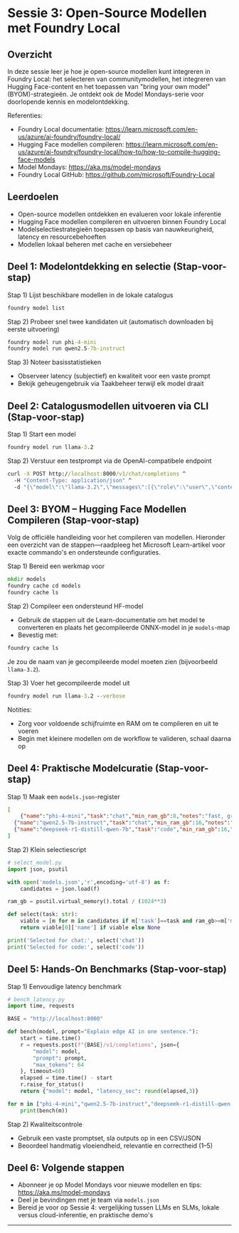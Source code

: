 <!--
CO_OP_TRANSLATOR_METADATA:
{
  "original_hash": "eb6ccbc99954b9db058c3fabdbf39cc5",
  "translation_date": "2025-09-22T21:50:00+00:00",
  "source_file": "Module08/03.OpenSourceModels.md",
  "language_code": "nl"
}
-->
# Sessie 3: Open-Source Modellen met Foundry Local

## Overzicht

In deze sessie leer je hoe je open-source modellen kunt integreren in Foundry Local: het selecteren van communitymodellen, het integreren van Hugging Face-content en het toepassen van "bring your own model" (BYOM)-strategieën. Je ontdekt ook de Model Mondays-serie voor doorlopende kennis en modelontdekking.

Referenties:
- Foundry Local documentatie: https://learn.microsoft.com/en-us/azure/ai-foundry/foundry-local/
- Hugging Face modellen compileren: https://learn.microsoft.com/en-us/azure/ai-foundry/foundry-local/how-to/how-to-compile-hugging-face-models
- Model Mondays: https://aka.ms/model-mondays
- Foundry Local GitHub: https://github.com/microsoft/Foundry-Local

## Leerdoelen
- Open-source modellen ontdekken en evalueren voor lokale inferentie
- Hugging Face modellen compileren en uitvoeren binnen Foundry Local
- Modelselectiestrategieën toepassen op basis van nauwkeurigheid, latency en resourcebehoeften
- Modellen lokaal beheren met cache en versiebeheer

## Deel 1: Modelontdekking en selectie (Stap-voor-stap)

Stap 1) Lijst beschikbare modellen in de lokale catalogus
```cmd
foundry model list
```

Stap 2) Probeer snel twee kandidaten uit (automatisch downloaden bij eerste uitvoering)
```cmd
foundry model run phi-4-mini
foundry model run qwen2.5-7b-instruct
```

Stap 3) Noteer basisstatistieken
- Observeer latency (subjectief) en kwaliteit voor een vaste prompt
- Bekijk geheugengebruik via Taakbeheer terwijl elk model draait

## Deel 2: Catalogusmodellen uitvoeren via CLI (Stap-voor-stap)

Stap 1) Start een model
```cmd
foundry model run llama-3.2
```

Stap 2) Verstuur een testprompt via de OpenAI-compatibele endpoint
```cmd
curl -X POST http://localhost:8000/v1/chat/completions ^
  -H "Content-Type: application/json" ^
  -d "{\"model\":\"llama-3.2\",\"messages\":[{\"role\":\"user\",\"content\":\"Say hello in 5 words.\"}]}"

```


## Deel 3: BYOM – Hugging Face Modellen Compileren (Stap-voor-stap)

Volg de officiële handleiding voor het compileren van modellen. Hieronder een overzicht van de stappen—raadpleeg het Microsoft Learn-artikel voor exacte commando's en ondersteunde configuraties.

Stap 1) Bereid een werkmap voor
```cmd
mkdir models
foundry cache cd models
foundry cache ls
```

Stap 2) Compileer een ondersteund HF-model
- Gebruik de stappen uit de Learn-documentatie om het model te converteren en plaats het gecompileerde ONNX-model in je `models`-map
- Bevestig met:
```cmd
foundry cache ls
```
Je zou de naam van je gecompileerde model moeten zien (bijvoorbeeld `llama-3.2`).

Stap 3) Voer het gecompileerde model uit
```cmd
foundry model run llama-3.2 --verbose
```

Notities:
- Zorg voor voldoende schijfruimte en RAM om te compileren en uit te voeren
- Begin met kleinere modellen om de workflow te valideren, schaal daarna op

## Deel 4: Praktische Modelcuratie (Stap-voor-stap)

Stap 1) Maak een `models.json`-register
```json
[
    {"name":"phi-4-mini","task":"chat","min_ram_gb":8,"notes":"fast, great for general chat"},
  {"name":"qwen2.5-7b-instruct","task":"chat","min_ram_gb":16,"notes":"larger context, good reasoning"},
  {"name":"deepseek-r1-distill-qwen-7b","task":"code","min_ram_gb":16,"notes":"coding-oriented"}
]
```

Stap 2) Klein selectiescript
```python
# select_model.py
import json, psutil

with open('models.json','r',encoding='utf-8') as f:
    candidates = json.load(f)

ram_gb = psutil.virtual_memory().total / (1024**3)

def select(task: str):
    viable = [m for m in candidates if m['task']==task and ram_gb>=m['min_ram_gb']]
    return viable[0]['name'] if viable else None

print('Selected for chat:', select('chat'))
print('Selected for code:', select('code'))
```


## Deel 5: Hands-On Benchmarks (Stap-voor-stap)

Stap 1) Eenvoudige latency benchmark
```python
# bench_latency.py
import time, requests

BASE = "http://localhost:8000"

def bench(model, prompt="Explain edge AI in one sentence."):
    start = time.time()
    r = requests.post(f"{BASE}/v1/completions", json={
        "model": model,
        "prompt": prompt,
        "max_tokens": 64
    }, timeout=60)
    elapsed = time.time() - start
    r.raise_for_status()
    return {"model": model, "latency_sec": round(elapsed,3)}

for m in ["phi-4-mini","qwen2.5-7b-instruct","deepseek-r1-distill-qwen-7b"]:
    print(bench(m))
```

Stap 2) Kwaliteitscontrole
- Gebruik een vaste promptset, sla outputs op in een CSV/JSON
- Beoordeel handmatig vloeiendheid, relevantie en correctheid (1–5)

## Deel 6: Volgende stappen
- Abonneer je op Model Mondays voor nieuwe modellen en tips: https://aka.ms/model-mondays
- Deel je bevindingen met je team via `models.json`
- Bereid je voor op Sessie 4: vergelijking tussen LLMs en SLMs, lokale versus cloud-inferentie, en praktische demo's

---

